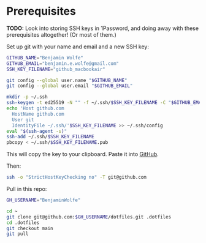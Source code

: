 # Prerequisites

**TODO:** Look into storing SSH keys in 1Password,
and doing away with these prerequisites altogether!
(Or most of them.)

Set up git with your name and email and a new SSH key:

```sh
GITHUB_NAME="Benjamin Wolfe"
GITHUB_EMAIL="benjamin.e.wolfe@gmail.com"
SSH_KEY_FILENAME="github_macbookair"

git config --global user.name "$GITHUB_NAME"
git config --global user.email "$GITHUB_EMAIL"

mkdir -p ~/.ssh
ssh-keygen -t ed25519 -N "" -f ~/.ssh/$SSH_KEY_FILENAME -C "$GITHUB_EMAIL"
echo 'Host github.com
  HostName github.com
  User git
  IdentityFile ~/.ssh/'$SSH_KEY_FILENAME >> ~/.ssh/config
eval "$(ssh-agent -s)"
ssh-add ~/.ssh/$SSH_KEY_FILENAME
pbcopy < ~/.ssh/$SSH_KEY_FILENAME.pub
```

This will copy the key to your clipboard.
Paste it into [GitHub](https://github.com/settings/keys).

Then:

```sh
ssh -o "StrictHostKeyChecking no" -T git@github.com
```

Pull in this repo:

```sh
GH_USERNAME="BenjaminWolfe"

cd ~
git clone git@github.com:$GH_USERNAME/dotfiles.git .dotfiles
cd .dotfiles
git checkout main
git pull
```
